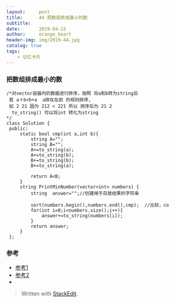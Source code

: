 ```yaml
---
layout:     post
title:      44 把数组排成最小的数
subtitle:    
date:       2019-04-23
author:     orange_heart
header-img: img/2019-44.jpg
catalog: true
tags:
    - 记忆卡片
---
```


###  把数组排成最小的数

```objk
/*对vector容器内的数据进行排序，按照 将a和b转为string后
 若 a＋b<b+a  a排在在前 的规则排序,
 如 2 21 因为 212 < 221 所以 排序后为 21 2 
  to_string() 可以将int 转化为string
*/ 
class Solution {
 public:
     static bool cmp(int a,int b){
         string A="";
         string B="";
         A+=to_string(a);
         A+=to_string(b);
         B+=to_string(b);
         B+=to_string(a);
          
         return A<B;
     }
     string PrintMinNumber(vector<int> numbers) {
         string  answer="";//创建用于存放结果的字符串  
         
         sort(numbers.begin(),numbers.end(),cmp);  //比较，co
         for(int i=0;i<numbers.size();i++){
             answer+=to_string(numbers[i]);
         }
         return answer;
     }
 };
```

### 参考

- [参考1](https://github.com/zhedahht/CodingInterviewChinese2)
- [参考2](https://github.com/gatieme/CodingInterviews)
- 
> Written with [StackEdit](https://stackedit.io/).

<head>
    <script src="https://cdn.mathjax.org/mathjax/latest/MathJax.js?config=TeX-AMS-MML_HTMLorMML" type="text/javascript"></script>
    <script type="text/x-mathjax-config">
        MathJax.Hub.Config({
            tex2jax: {
            skipTags: ['script', 'noscript', 'style', 'textarea', 'pre'],
            inlineMath: [['$','$']]
            }
        });
    </script>
</head>
<!--stackedit_data:
eyJoaXN0b3J5IjpbOTA5ODY4MTk3LDEwOTU0NzQ5MjddfQ==
-->